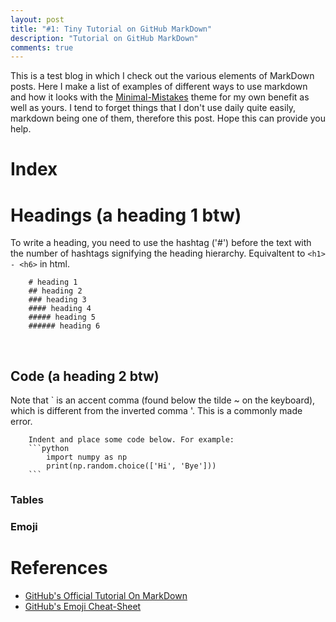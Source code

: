 ```yaml
---
layout: post
title: "#1: Tiny Tutorial on GitHub MarkDown"
description: "Tutorial on GitHub MarkDown"
comments: true
---
```


This is a test blog in which I check out the various elements of MarkDown posts. Here I make a list of examples of different ways to use markdown and how it looks with the [Minimal-Mistakes]() theme for my own benefit as well as yours. I tend to forget things that I don't use daily quite easily, markdown being one of them, therefore this post. Hope this can provide you help. 
<br/>

# Index 



# Headings (a heading 1 btw)

To write a heading, you need to use the hashtag ('#') before the text with the number of hashtags signifying the heading hierarchy. Equivaltent to `<h1> - <h6>` in html.

```
    # heading 1
    ## heading 2
    ### heading 3
    #### heading 4
    ##### heading 5
    ###### heading 6
```

<br/>

## Code (a heading 2 btw)

Note that ` is an accent comma (found below the tilde ~ on the keyboard), which is different from the inverted comma '. This is a commonly made error. 

```text
    Indent and place some code below. For example:
    ```python
        import numpy as np
        print(np.random.choice(['Hi', 'Bye']))
    ```
```

### Tables


### Emoji


# References

*  [GitHub's Official Tutorial On MarkDown](https://guides.github.com/features/mastering-markdown/)
*  [GitHub's Emoji Cheat-Sheet](https://github.com/ikatyang/emoji-cheat-sheet)